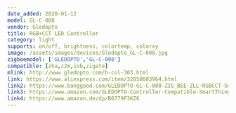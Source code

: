 ```yaml
---
date_added: 2020-01-12
model: GL-C-008
vendor: Gledopto
title: RGB+CCT LED Controller 
category: light
supports: on/off, brightness, colortemp, colorxy
image: /assets/images/devices/Gledopto_GL-C-008.jpg
zigbeemodel: ['GLEDOPTO','GL-C-008']
compatible: [zha,z2m,iob,zigate]
mlink: http://www.gledopto.com/h-col-303.html
link: https://www.aliexpress.com/item/32858603964.html
link2: https://www.banggood.com/GLEDOPTO-GL-C-008-ZIG_BEE-ZLL-RGBCCT-Smart-APP-LED-Strip-Controller-Work-With-Home-Kit-Philip-Hub-p-1471007.html
link3: https://www.amazon.com/GLEDOPTO-Controller-Compatible-SmartThings-Lightify/dp/B07R32CS17
link4: https://www.amazon.de/dp/B0779F3KZ6
---
```

